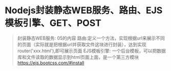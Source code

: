 # Nodejs封装静态WEB服务、路由、EJS模板引擎、GET、POST
> 封装静态WEB服务: 05的内容
> 路由:定义一个方法，实现根据url来展示不同的页面（实际就是把根据url并获取文件这块进行封装），达到实现 router('xxx.html'),即可展示页面
> EJS模板引擎: 一个后台模板，可以把数据库和文件读取的数据显示到html页面上面，是一个第三方模块
    https://ejs.bootcss.com/#install